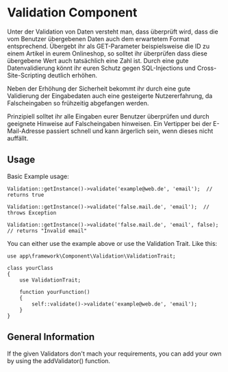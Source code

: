 # Validation Component
Unter der Validation von Daten versteht man, dass überprüft wird, dass die vom Benutzer übergebenen Daten auch dem erwartetem Format entsprechend. Übergebt ihr als GET-Parameter beispielsweise die ID zu einem Artikel in eurem Onlineshop, so solltet ihr überprüfen dass diese übergebene Wert auch tatsächlich eine Zahl ist. Durch eine gute Datenvalidierung könnt ihr euren Schutz gegen SQL-Injections und Cross-Site-Scripting deutlich erhöhen.

Neben der Erhöhung der Sicherheit bekommt ihr durch eine gute Validierung der Eingabedaten auch eine gesteigerte Nutzererfahrung, da Falscheingaben so frühzeitig abgefangen werden.

Prinzipiell solltet ihr alle Eingaben eurer Benutzer überprüfen und durch geeignete Hinweise auf Falscheingaben hinweisen. Ein Vertipper bei der E-Mail-Adresse passiert schnell und kann ärgerlich sein, wenn dieses nicht auffällt.

## Usage

Basic Example usage:
```
Validation::getInstance()->validate('example@web.de', 'email');  // returns true

Validation::getInstance()->validate('false.mail.de', 'email');  // throws Exception

Validation::getInstance()->validate('false.mail.de', 'email', false); // returns "Invalid email"
```

You can either use the example above or use the Validation Trait.
Like this:
```
use app\framework\Component\Validation\ValidationTrait;

class yourClass 
{
    use ValidationTrait;
    
    function yourFunction()
    {
        self::validate()->validate('example@web.de', 'email');
    }
}
```

## General Information

If the given Validators don't mach your requirements, you can add your own by using the addValidator() function.